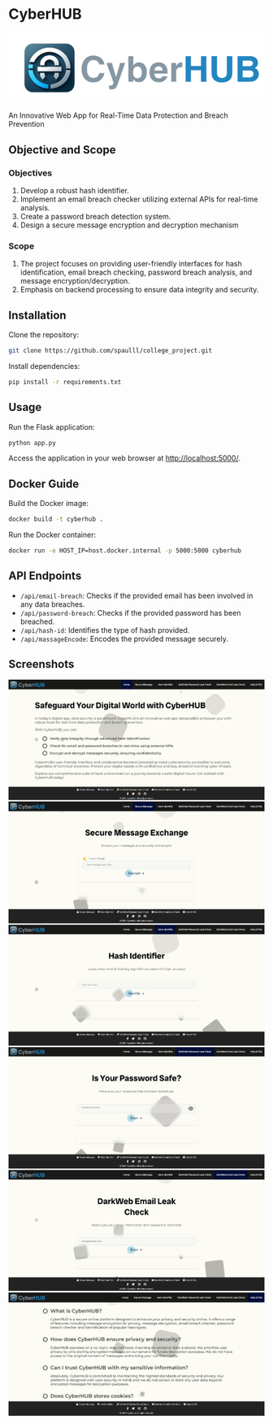 # CyberHUB

![App Logo](/static/assets/icon_full.png)

An Innovative Web App for Real-Time Data Protection and Breach Prevention

## Objective and Scope

### Objectives

1. Develop a robust hash identifier.
2. Implement an email breach checker utilizing external APIs for real-time analysis.
3. Create a password breach detection system.
4. Design a secure message encryption and decryption mechanism

### Scope

1. The project focuses on providing user-friendly interfaces for hash identification, email breach
checking, password breach analysis, and message encryption/decryption.
2. Emphasis on backend processing to ensure data integrity and security.

## Installation

Clone the repository:

```bash
git clone https://github.com/spaulll/college_project.git
```

Install dependencies:

```bash
pip install -r requirements.txt
```

## Usage

Run the Flask application:

```bash
python app.py
```

 Access the application in your web browser at [http://localhost:5000/](http://localhost:5000/).

## Docker Guide

Build the Docker image:

```bash
docker build -t cyberhub .
```

Run the Docker container:

```bash
docker run -e HOST_IP=host.docker.internal -p 5000:5000 cyberhub
```
## API Endpoints

- `/api/email-breach`: Checks if the provided email has been involved in any data breaches.
- `/api/password-breach`: Checks if the provided password has been breached.
- `/api/hash-id`: Identifies the type of hash provided.
- `/api/massageEncode`: Encodes the provided message securely.

## Screenshots

![home](/static/img/home.png)
![securemessage](/static/img/securemessage.png)
![hashid](/static/img/hashid.png)
![passwordleak](/static/img/passwordleak.png)
![emailleak](/static/img/emailleak.png)
![help](/static/img/help.png)
